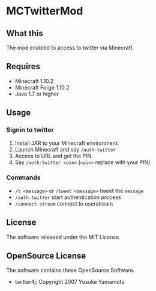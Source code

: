 # MCTwitterMod

## What this

The mod enabled to access to twitter via Minecraft.

## Requires

- Minecraft 1.10.2
- Minecraft Forge 1.10.2
- Java 1.7 or higher

## Usage

### Signin to twitter

1. Install JAR to your Minecraft environment.
2. Launch Minecraft and say `/auth-twitter`
3. Access to URL and get the PIN.
4. Say `/auth-twitter <pin>` (`<pin>` replace with your PIN)

### Commands

- `/t <message>` or `/tweet <message>` tweet the `message`
- `/auth-twitter` start authentication process
- `/connect-stream` connect to userstream

## License

The software released under the MIT License.

## OpenSource License

The software contains these OpenSource Software.

- twitter4j: Copyright 2007 Yusuke Yamamoto
